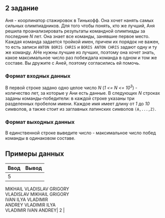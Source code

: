 ## 2 задание
Аня - коорлинатор стажировок в Тинькофф. Она хочет нанять самых сильных олимпиадников. Для того чтобы понять, кто же лучший, Аня решила проанализировать результаты командной олимпиады за последние *N* лет. Она знает все команды, занявшие первое место. Каждая команда задается тройкой имен, причем их порядок не важен, то есть записи `ANTON BORIS CHRIS` и `BORIS ANTON CHRIS` задают одну и ту же команду.
АНе нужны лучшие из лучших, поэтому она хочет знать, какое максимальное число раз побеждала команда в одном и том же составе. Вы дружите с Аней, поэтому согласились ей помочь.

### Формат входных данных
В первой строке задано одно целое число *N* (*1 <= N <= 10<sup>3</sup>*) - количество лет, за которые у Ани есть данные.
В следующих *N* строках заданы команды-победители: в каждой строке указаны три разделенных пробелом имени. Каждое имя имеет длину от *1* до *10* символов, а также стоит из заглавных латинских символов `(A,...,Z)`.

### Формат выходных данных 
В единственной строке выведите число - максимальное число побед команды в одинаковом составе.

## Примеры данных 
| Ввод | Вывод |
| ---- | ----- |
| 5  
MIKHAIL VLADISLAV GRIGORY  
VLADISLAV MIKHAIL GRIGORY  
IVAN ILYA VLADIMIR  
ANDREY VLADIMIR ILYA  
VLADIMIR IVAN ANDREY| 2 |